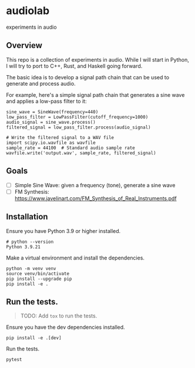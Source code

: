 # audiolab
experiments in audio

## Overview

This repo is a collection of experiments in audio.
While I will start in Python, I will try to port to C++, Rust, and Haskell going forward.

The basic idea is to develop a signal path chain that can be used to generate and process audio.

For example, here's a simple signal path chain that generates a sine wave and applies a low-pass filter to it:

```
sine_wave = SineWave(frequency=440)
low_pass_filter = LowPassFilter(cutoff_frequency=1000)
audio_signal = sine_wave.process()
filtered_signal = low_pass_filter.process(audio_signal)

# Write the filtered signal to a WAV file
import scipy.io.wavfile as wavfile
sample_rate = 44100  # Standard audio sample rate
wavfile.write('output.wav', sample_rate, filtered_signal)
```

## Goals

- [ ] Simple Sine Wave:  given a frequency (tone), generate a sine wave
- [ ] FM Synthesis: https://www.javelinart.com/FM_Synthesis_of_Real_Instruments.pdf

## Installation

Ensure you have Python 3.9 or higher installed.

```
# python --version
Python 3.9.21
```

Make a virtual environment and install the dependencies.

```
python -m venv venv
source venv/bin/activate
pip install --upgrade pip
pip install -e .
```

## Run the tests.

> TODO: Add `tox` to run the tests.

Ensure you have the dev dependencies installed.

```
pip install -e .[dev]
```

Run the tests.

```
pytest
```


